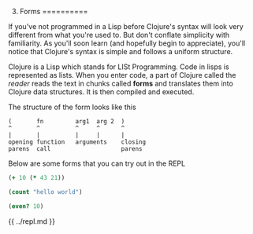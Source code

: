 3. Forms
==========

If you've not programmed in a Lisp before Clojure's syntax will look very different from what you're used to. But don't conflate simplicity with familiarity. As you'll soon learn (and hopefully begin to appreciate), you'll notice that Clojure's syntax is simple and follows a uniform structure.

Clojure is a Lisp which stands for LISt Programming. Code in lisps is represented as lists. When you enter code, a part of Clojure called the *reader* reads the text in chunks called **forms** and translates them into Clojure data structures. It is then compiled and executed.

The structure of the form looks like this

```
(       fn         arg1  arg 2  )
^       ^          ^     ^      ^
|       |          |     |      |
opening function   arguments    closing
parens  call                    parens
```

Below are some forms that you can try out in the REPL

```clojure
(+ 10 (* 43 21))

(count "hello world")

(even? 10)
```

{{ ../repl.md }}

